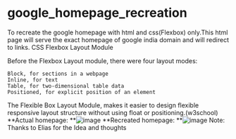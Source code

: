 # google_homepage_recreation
To recreate the google homepage with html and css(Flexbox) only.This html page will serve the exact homepage of google india domain and will redirect to links.
CSS Flexbox Layout Module

Before the Flexbox Layout module, there were four layout modes:

    Block, for sections in a webpage
    Inline, for text
    Table, for two-dimensional table data
    Positioned, for explicit position of an element

The Flexible Box Layout Module, makes it easier to design flexible responsive layout structure without using float or positioning.(w3school)
**Actual homepage:
**![image](https://user-images.githubusercontent.com/32931999/120266708-182c5500-c2c0-11eb-8fbb-e3218f5d6646.png)
**Recreated homepage:
**![image](https://user-images.githubusercontent.com/32931999/120266745-25e1da80-c2c0-11eb-80bd-6d9bd2f9f052.png)
Note: Thanks to Elias for the Idea and thoughts
